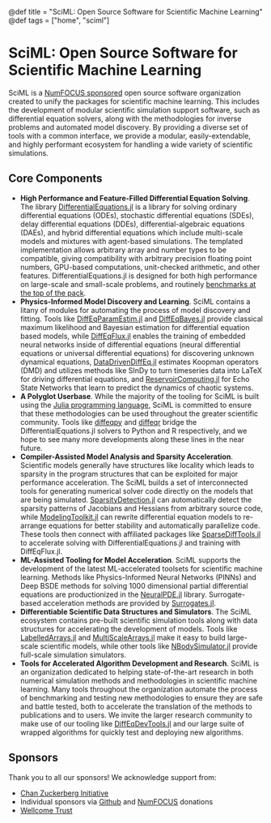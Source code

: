 @def title = "SciML: Open Source Software for Scientific Machine Learning"
@def tags = ["home", "sciml"]

# SciML: Open Source Software for Scientific Machine Learning

SciML is a [NumFOCUS sponsored](https://numfocus.org/project/sciml) open source 
software organization created to unify the packages for
scientific machine learning. This includes the development of modular scientific
simulation support software, such as differential equation solvers, along with the
methodologies for inverse problems and automated model discovery. By providing
a diverse set of tools with a common interface, we provide a modular,
easily-extendable, and highly performant ecosystem for handling a wide variety
of scientific simulations.

## Core Components

- **High Performance and Feature-Filled Differential Equation Solving**. The library [DifferentialEquations.jl](https://diffeq.sciml.ai/dev/) is a library for solving ordinary differential equations (ODEs), stochastic differential equations (SDEs), delay differential equations (DDEs), differential-algebraic equations (DAEs), and hybrid differential equations which include multi-scale models and mixtures with agent-based simulations. The templated implementation allows arbitrary array and number types to be compatible, giving compatibility with arbitrary precision floating point numbers, GPU-based computations, unit-checked arithmetic, and other features. DifferentialEquations.jl is designed for both high performance on large-scale and small-scale problems, and routinely [benchmarks at the top of the pack](https://github.com/SciML/DiffEqBenchmarks.jl).
- **Physics-Informed Model Discovery and Learning**. SciML contains a litany of modules for automating the process of model discovery and fitting. Tools like [DiffEqParamEstim.jl](https://diffeq.sciml.ai/latest/analysis/parameter_estimation/) and [DiffEqBayes.jl](https://diffeq.sciml.ai/latest/analysis/parameter_estimation/#Bayesian-Methods-1) provide classical maximum likelihood and Bayesian estimation for differential equation based models, while [DiffEqFlux.jl](https://github.com/SciML/DiffEqFlux.jl)  enables the training of embedded neural networks inside of differential equations (neural differential equations or universal differential equations) for discovering unknown dynamical equations, [DataDrivenDiffEq.jl](https://github.com/SciML/DataDrivenDiffEq.jl) estimates Koopman operators (DMD) and utilizes methods like SInDy to turn timeseries data into LaTeX for driving differential equations, and [ReservoirComputing.jl](https://github.com/SciML/ReservoirComputing.jl) for Echo State Networks that learn to predict the dynamics of chaotic systems.
- **A Polyglot Userbase**. While the majority of the tooling for SciML is built using the [Julia programming language](https://sciml.ai/), SciML is committed to ensure that these methodologies can be used throughout the greater scientific community. Tools like [diffeqpy](https://github.com/SciML/diffeqpy) and [diffeqr](https://cran.r-project.org/web/packages/diffeqr/index.html) bridge the DifferentialEquations.jl solvers to Python and R respectively, and we hope to see many more developments along these lines in the near future.
- **Compiler-Assisted Model Analysis and Sparsity Acceleration**. Scientific models generally have structures like locality which leads to sparsity in the program structures that can be exploited for major performance acceleration. The SciML builds a set of interconnected tools for generating numerical solver code directly on the models that are being simulated. [SparsityDetection.jl](https://github.com/SciML/SparsityDetection.jl) can automatically detect the sparsity patterns of Jacobians and Hessians from arbitrary source code, while [ModelingToolkit.jl](https://github.com/SciML/ModelingToolkit.jl) can rewrite differential equation models to re-arrange equations for better stability and automatically parallelize code. These tools then connect with affiliated packages like [SparseDiffTools.jl](https://github.com/JuliaDiff/SparseDiffTools.jl) to accelerate solving with DifferentialEquations.jl and training with DiffEqFlux.jl.
- **ML-Assisted Tooling for Model Acceleration**. SciML supports the development of the latest ML-accelerated toolsets for scientific machine learning. Methods like Physics-Informed Neural Networks (PINNs) and Deep BSDE methods for solving 1000 dimensional partial differential equations are productionized in the [NeuralPDE.jl](https://github.com/SciML/NeuralPDE.jl) library. Surrogate-based acceleration methods are provided by [Surrogates.jl](https://github.com/SciML/Surrogates.jl).
- **Differentiable Scientific Data Structures and Simulators**. The SciML ecosystem contains pre-built scientific simulation tools along with data structures for accelerating the development of models. Tools like [LabelledArrays.jl](https://github.com/SciML/LabelledArrays.jl) and [MultiScaleArrays.jl](https://github.com/SciML/MultiScaleArrays.jl) make it easy to build large-scale scientific models, while other tools like [NBodySimulator.jl](https://github.com/SciML/NBodySimulator.jl) provide full-scale simulation simulators.
- **Tools for Accelerated Algorithm Development and Research**. SciML is an organization dedicated to helping state-of-the-art research in both numerical simulation methods and methodologies in scientific machine learning. Many tools throughout the organization automate the process of benchmarking and testing new methodologies to ensure they are safe and battle tested, both to accelerate the translation of the methods to publications and to users. We invite the larger research community to make use of our tooling like [DiffEqDevTools.jl](https://github.com/SciML/DiffEqDevTools.jl) and our large suite of wrapped algorithms for quickly test and deploying new algorithms.

## Sponsors

Thank you to all our sponsors! We acknowledge support from:

- [Chan Zuckerberg Initiative](https://chanzuckerberg.com/)
- Individual sponsors via [Github](https://github.com/sponsors/SciML) and [NumFOCUS](https://numfocus.org/donate-to-sciml) donations
- [Wellcome Trust](https://wellcome.org/)

